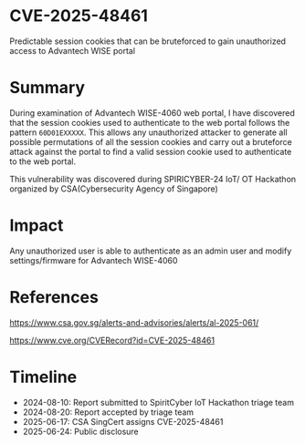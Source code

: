 # CVE-2025-48461
Predictable session cookies that can be bruteforced to gain unauthorized access to Advantech WISE portal
# Summary
During examination of Advantech WISE-4060 web portal, I have discovered that the session cookies used to authenticate to the web portal follows the pattern ```60D01EXXXXX```. This allows any unauthorized attacker to generate all possible permutations of all the session cookies and carry out a bruteforce attack against the portal to find a valid session cookie used to authenticate to the web portal. 

This vulnerability was discovered during SPIRICYBER-24 IoT/ OT Hackathon organized by CSA(Cybersecurity Agency of Singapore)

# Impact
Any unauthorized user is able to authenticate as an admin user and modify settings/firmware for Advantech WISE-4060

# References
https://www.csa.gov.sg/alerts-and-advisories/alerts/al-2025-061/

https://www.cve.org/CVERecord?id=CVE-2025-48461

# Timeline
- 2024-08-10: Report submitted to SpiritCyber IoT Hackathon triage team
- 2024-08-20: Report accepted by triage team
- 2025-06-17: CSA SingCert assigns CVE-2025-48461
- 2025-06-24: Public disclosure
